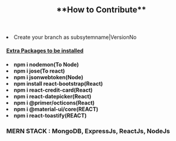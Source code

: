 <center><h2>**How to Contribute**</h2></Center><br><br>
<li>Create your branch as subsytemname|VersionNo</li>
<u><h4>Extra Packages to be installed<h4></u>

<li>npm i nodemon(To Node)</li>
<li>npm i jose(To react)</li>
<li>npm i jsonwebtoken(Node)</li>
<li>npm install react-bootstrap(React)</li>
<li>npm i react-credit-card(React)</li>
<li>npm i react-datepicker(React)</li>
<li>npm i @primer/octicons(React)</li>
<li>npm i @material-ui/core(REACT)</li>
<li>npm i react-toastify(REACT)</li>
<h3>MERN STACK : MongoDB, ExpressJs, ReactJs, NodeJs</h3>


